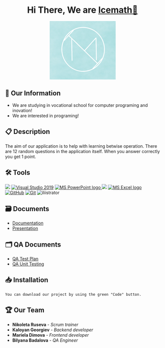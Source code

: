 <!--# 2223-9th-grade-sprint-math-games-icemath
2223-9th-grade-sprint-math-games-icemath created by GitHub Classroom-->
<h1 align="center">Hi There, We are <a href="https://github.com/codingburgas/2223-9th-grade-sprint-math-games-icemath">Icemath👋</a></h1>

<p align = "center">
	<img src = "photos/Logo_Icemath.png" alt = "Icemath's Logo">
</p>

<h2>🚀 Our Information </h2>

- We are studying in vocational school for computer programing and inovation!
- We are interested in programing!

## 📋 Description
The aim of our application is to help with learning betwise operation. There are 12 random questions in the application itself. When you answer correctly you get 1 point.

## 🛠️ Tools  
<p align="left" >
<a> <img src="https://img.icons8.com/ios-filled/50/4a90e2/c-plus-plus-logo.png"/> </a> 
<a href="https://visualstudio.microsoft.com/"><img src="https://img.icons8.com/fluency/48/000000/visual-studio.png" alt="Visual Studio 2019"/></a>
<a href="https://www.microsoft.com/en-us/microsoft-365/powerpoint"><img src="https://img.icons8.com/fluency/48/000000/microsoft-powerpoint-2019.png" alt="MS PowerPoint logo" width=48px />
	<a> <img src="https://img.icons8.com/color/48/000000/microsoft-word-2019--v2.png"/>  </a>
    <a href="https://www.microsoft.com/en-us/microsoft-365/excel"><img src="https://img.icons8.com/fluency/48/000000/microsoft-excel-2019.png" alt="MS Excel logo"/></a>
    <a href="https://git-scm.com/"><img src="https://cdn-icons-png.flaticon.com/512/25/25231.png" alt="GitHub" heigh=48px width=48px/></a>
    <a href="https://git-scm.com/"><img src="https://img.icons8.com/color/48/000000/git.png" alt="Git"/></a>
      <a> <img src="https://cdn-icons-png.flaticon.com/512/5611/5611037.png" alt="iliistrator" heigh=48px width=48px/> </a> 
  </p>
  
  ## 🗃️ Documents
<ul>
	<li> <a href = "Documentation/Documentation_Icemath.docx"> Documentation </a></li>
	<li> <a href = "Documentation/Presentation_Icemath.pptx"> Presentation </a></li>
</ul>

  ## 🗂️ QA Documents
<ul>
	<li> <a href = "QA/QA_Documentation.docx"> QA Test Plan </a></li>
	<li> <a href = "QA/QA_Icemath.xlsx"> QA Unit Testing </a></li>
</ul>
  
  ## 📥 Installation
  ```
  You can download our project by using the green "Code" button.
  ```
   
  ## 🏆 Our Team
  
  * **Nikoleta Ruseva** - *Scrum trainer*
  * **Kaloyan Georgiev** - *Backend developer*
  * **Mariela Dimova** - *Frontend developer*
  * **Bilyana Badalova** - *QA Engineer*

